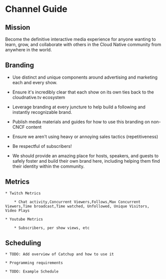# Channel Guide

## Mission
Become the definitive interactive media experience for anyone wanting to learn, grow, and collaborate with others in the Cloud Native community from anywhere in the world.


## Branding

* Use distinct and unique components around advertising and marketing each and every show.

* Ensure it's incredibly clear that each show on its own ties back to the cloudnative.tv ecosystem

* Leverage branding at every juncture to help build a following and instantly recognizable brand.

* Publish media materials and guides for how to use this branding on non-CNCF content

* Ensure we aren't using heavy or annoying sales tactics (repetitiveness)

* Be respectful of subscribers!

* We should provide an amazing place for hosts, speakers, and guests to safely foster and build their own brand here, including helping them find their identity within the community.

## Metrics

    * Twitch Metrics

        * Chat activity,Concurrent Viewers,Follows,Max Concurrent Viewers,Time broadcast,Time watched, Unfollowed, Unique Visitors, Video Plays

    * Youtube Metrics

        * Subscribers, per show views, etc

## Scheduling 

    * TODO: Add overview of Catchup and how to use it

    * Programming requirements

    * TODO: Example Schedule
